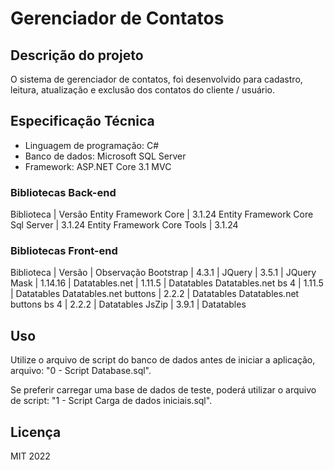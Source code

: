 # Gerenciador de Contatos

## Descrição do projeto

O sistema de gerenciador de contatos, foi desenvolvido para cadastro, leitura, atualização e exclusão dos contatos do cliente / usuário.

## Especificação Técnica

- Linguagem de programação: C#
- Banco de dados: Microsoft SQL Server
- Framework: ASP.NET Core 3.1 MVC

### Bibliotecas Back-end

Biblioteca | Versão
Entity Framework Core | 3.1.24
Entity Framework Core Sql Server | 3.1.24
Entity Framework Core Tools | 3.1.24

### Bibliotecas Front-end

Biblioteca | Versão | Observação
Bootstrap | 4.3.1 |
JQuery | 3.5.1 |
JQuery Mask | 1.14.16 |
Datatables.net | 1.11.5 | Datatables
Datatables.net bs 4 | 1.11.5 | Datatables
Datatables.net buttons | 2.2.2 | Datatables
Datatables.net buttons bs 4 | 2.2.2 | Datatables
JsZip | 3.9.1 | Datatables

## Uso

Utilize o arquivo de script do banco de dados antes de iniciar a aplicação, arquivo: "0 - Script Database.sql".

Se preferir carregar uma base de dados de teste, poderá utilizar o arquivo de script: "1 - Script Carga de dados iniciais.sql".

## Licença

MIT 2022